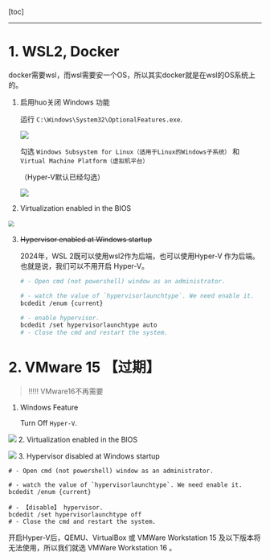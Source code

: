 [toc]

---
# 1. WSL2, Docker

docker需要wsl，而wsl需要安一个OS，所以其实docker就是在wsl的OS系统上的。

1. 启用huo关闭 Windows 功能

    运行 `C:\Windows\System32\OptionalFeatures.exe`. 
    
    
    ![](https://cdn.jsdelivr.net/gh/sword4869/pic1@main/images/202406231914788.png)
    
    勾选 `Windows Subsystem for Linux（适用于Linux的Windows子系统）` 和 `Virtual Machine Platform（虚拟机平台）`
    
    （Hyper-V默认已经勾选）
    
    
    ![](https://cdn.jsdelivr.net/gh/sword4869/pic1@main/images/202406231914789.png)
2. Virtualization enabled in the BIOS


​    <img src="https://cdn.jsdelivr.net/gh/sword4869/pic1@main/images/202406231933766.jpg" style="zoom:67%;" />

3. ~~Hypervisor enabled at Windows startup~~
   
   2024年，WSL 2既可以使用wsl2作为后端，也可以使用Hyper-V 作为后端。也就是说，我们可以不用开启 Hyper-V。
   
   ```bash
   # - Open cmd (not powershell) window as an administrator.
   
   # - watch the value of `hypervisorlaunchtype`. We need enable it.
   bcdedit /enum {current}
   
   # - enable hypervisor.
   bcdedit /set hypervisorlaunchtype auto
   # - Close the cmd and restart the system.
   ```
   



# 2. VMware 15 【过期】

> !!!!! VMware16不再需要

1. Windows Feature

    Turn Off `Hyper-V`.

      

![](https://cdn.jsdelivr.net/gh/sword4869/pic1@main/images/202406231914790.png)
2. Virtualization enabled in the BIOS

    

![](https://cdn.jsdelivr.net/gh/sword4869/pic1@main/images/202406231914791.jpg)
3. Hypervisor disabled at Windows startup
   
   ```
   # - Open cmd (not powershell) window as an administrator.
   
   # - watch the value of `hypervisorlaunchtype`. We need enable it.
   bcdedit /enum {current}
   
   # - 【disable】 hypervisor.
   bcdedit /set hypervisorlaunchtype off
   # - Close the cmd and restart the system.
   ```
   
   


开启Hyper-V后，QEMU、VirtualBox 或 VMWare Workstation 15 及以下版本将无法使用，所以我们就选 VMWare Workstation 16 。

